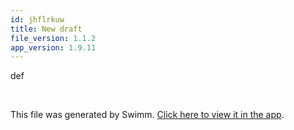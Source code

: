 ```yaml
---
id: jhflrkuw
title: New draft
file_version: 1.1.2
app_version: 1.9.11
---
```


def

<br/>

This file was generated by Swimm. [Click here to view it in the app](http://localhost:5000/repos/Z2l0aHViJTNBJTNBTm9hUmVwbyUzQSUzQU5vYW96ZXI=/docs/jhflrkuw).
